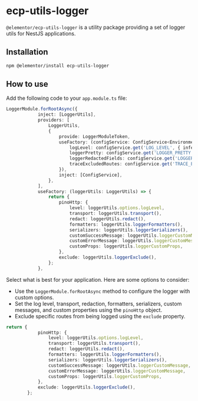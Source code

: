 # ecp-utils-logger

`@elementor/ecp-utils-logger` is a utility package providing a set of logger utils for NestJS applications.

## Installation

```bash
npm @elementor/install ecp-utils-logger
```

## How to use
Add the following code to your `app.module.ts` file:
```typescript
LoggerModule.forRootAsync({
            inject: [LoggerUtils],
            providers: [
                LoggerUtils,
                {
                    provide: LoggerModuleToken,
                    useFactory: (configService: ConfigService<EnvironmentVariables, true>) => ({
                        logLevel: configService.get('LOG_LEVEL', { infer: true }),
                        loggerPretty: configService.get('LOGGER_PRETTY', { infer: true }),
                        loggerRedactedFields: configService.get('LOGGER_REDACTED_FIELDS', { infer: true }),
                        traceExcludedRoutes: configService.get('TRACE_EXCLUDED_ROUTES', { infer: true }),
                    }),
                    inject: [ConfigService],
                },
            ],
            useFactory: (loggerUtils: LoggerUtils) => {
                return {
                    pinoHttp: {
                        level: loggerUtils.options.logLevel,
                        transport: loggerUtils.transport(),
                        redact: loggerUtils.redact(),
                        formatters: loggerUtils.loggerFormatters(),
                        serializers: loggerUtils.loggerSerializers(),
                        customSuccessMessage: loggerUtils.loggerCustomMessage,
                        customErrorMessage: loggerUtils.loggerCustomMessage,
                        customProps: loggerUtils.loggerCustomProps,
                    },
                    exclude: loggerUtils.loggerExclude(),
                };
            },
```

Select what is best for your application.
Here are some options to consider:
- Use the `LoggerModule.forRootAsync` method to configure the logger with custom options.
- Set the log level, transport, redaction, formatters, serializers, custom messages, and custom properties using the `pinoHttp` object.
- Exclude specific routes from being logged using the `exclude` property.

```typescript
return {
            pinoHttp: {
                level: loggerUtils.options.logLevel,
                transport: loggerUtils.transport(),
                redact: loggerUtils.redact(),
                formatters: loggerUtils.loggerFormatters(),
                serializers: loggerUtils.loggerSerializers(),
                customSuccessMessage: loggerUtils.loggerCustomMessage,
                customErrorMessage: loggerUtils.loggerCustomMessage,
                customProps: loggerUtils.loggerCustomProps,
            },
            exclude: loggerUtils.loggerExclude(),
        };
```